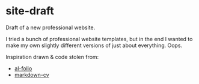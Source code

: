 # site-draft
Draft of a new professional website.

I tried a bunch of professional website templates, but in the end I wanted to make my own slightly different versions of just about everything. Oops.

Inspiration drawn & code stolen from:
- [al-folio](https://github.com/alshedivat/al-folio)
- [markdown-cv](https://github.com/elipapa/markdown-cv)
